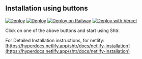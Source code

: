 ## Installation using buttons

[![Deploy](https://www.netlify.com/img/deploy/button.svg)](https://app.netlify.com/start/deploy?repository=https://github.com/projectashik/shtr)
[![Deploy](https://www.herokucdn.com/deploy/button.svg)](https://heroku.com/deploy?template=https://github.com/projectashik/shtr)
[![Deploy on Railway](https://railway.app/button.svg)](https://railway.app/new/template?template=https%3A%2F%2Fgithub.com%2Fprojectashik%2Fshtr&plugins=postgresql&referralCode=dZNXiZ)
[![Deploy with Vercel](https://vercel.com/button)](https://vercel.com/new/clone?repository-url=https%3A%2F%2Fgithub.com%2Fprojectashik%2Fshtr&env=DATABASE_URL,HASH_SALT)

Click on one of the above buttons and start using Shtr.

For Detailed Installation instructions,
for netlify: [https://hyperdocs.netlify.app/shtr/docs/netlify-installation](https://hyperdocs.netlify.app/shtr/docs/netlify-installation)
